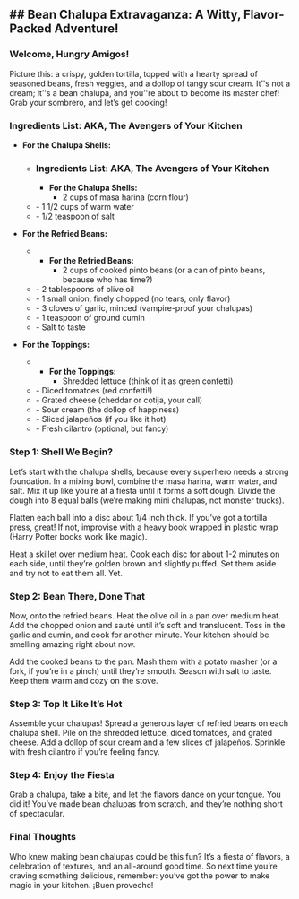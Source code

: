 <!DOCTYPE html>
<html>

<head>
  <meta charset="utf-8">
  <meta name="viewport" content="width=device-width, initial-scale=1.0">
  <title>Chalupa</title>
  <link rel="stylesheet" href="https://stackedit.io/style.css" />
</head>

<body class="stackedit">
  <div class="stackedit__html"><h2 id="bean-chalupa-extravaganza-a-witty-flavor-packed-adventure">## Bean Chalupa Extravaganza: A Witty, Flavor-Packed Adventure!</h2>
<h3 id="welcome-hungry-amigos">

### Welcome, Hungry Amigos!</h3>
<p>

Picture this: a crispy, golden tortilla, topped with a hearty spread of seasoned beans, fresh veggies, and a dollop of tangy sour cream. It’'s not a dream; it’'s a bean chalupa, and you’'re about to become its master chef! Grab your sombrero, and let’s get cooking!</p>
<h3 id="ingredients-list-aka-the-avengers-of-your-kitchen">Ingredients List: AKA, The Avengers of Your Kitchen</h3>
<ul>
<li>
<p><strong>For the Chalupa Shells:</strong></p>
<ul>
<li>

### Ingredients List: AKA, The Avengers of Your Kitchen

- **For the Chalupa Shells:**
  - 2 cups of masa harina (corn flour)</li>
<li>
  - 1 1/2 cups of warm water</li>
<li>
  - 1/2 teaspoon of salt</li>
</ul>
</li>
<li>
<p><strong>For the Refried Beans:</strong></p>
<ul>
<li>

- **For the Refried Beans:**
  - 2 cups of cooked pinto beans (or a can of pinto beans, because who has time?)</li>
<li>
  - 2 tablespoons of olive oil</li>
<li>
  - 1 small onion, finely chopped (no tears, only flavor)</li>
<li>
  - 3 cloves of garlic, minced (vampire-proof your chalupas)</li>
<li>
  - 1 teaspoon of ground cumin</li>
<li>
  - Salt to taste</li>
</ul>
</li>
<li>
<p><strong>For the Toppings:</strong></p>
<ul>
<li>

- **For the Toppings:**
  - Shredded lettuce (think of it as green confetti)</li>
<li>
  - Diced tomatoes (red confetti!)</li>
<li>
  - Grated cheese (cheddar or cotija, your call)</li>
<li>
  - Sour cream (the dollop of happiness)</li>
<li>
  - Sliced jalapeños (if you like it hot)</li>
<li>
  - Fresh cilantro (optional, but fancy)</li>
</ul>
</li>
</ul>
<h3 id="step-1-shell-we-begin">

### Step 1: Shell We Begin?</h3>
<p>

Let’s start with the chalupa shells, because every superhero needs a strong foundation. In a mixing bowl, combine the masa harina, warm water, and salt. Mix it up like you’re at a fiesta until it forms a soft dough. Divide the dough into 8 equal balls (we’re making mini chalupas, not monster trucks).</p>
<p>

Flatten each ball into a disc about 1/4 inch thick. If you’ve got a tortilla press, great! If not, improvise with a heavy book wrapped in plastic wrap (Harry Potter books work like magic).</p>
<p> 

Heat a skillet over medium heat. Cook each disc for about 1-2 minutes on each side, until they’re golden brown and slightly puffed. Set them aside and try not to eat them all. Yet.</p>
<h3 id="step-2-bean-there-done-that">

### Step 2: Bean There, Done That</h3>
<p>

Now, onto the refried beans. Heat the olive oil in a pan over medium heat. Add the chopped onion and sauté until it’s soft and translucent. Toss in the garlic and cumin, and cook for another minute. Your kitchen should be smelling amazing right about now.</p>
<p>

Add the cooked beans to the pan. Mash them with a potato masher (or a fork, if you’re in a pinch) until they’re smooth. Season with salt to taste. Keep them warm and cozy on the stove.</p>
<h3 id="step-3-top-it-like-it’s-hot">

### Step 3: Top It Like It’s Hot</h3>
<p>

Assemble your chalupas! Spread a generous layer of refried beans on each chalupa shell. Pile on the shredded lettuce, diced tomatoes, and grated cheese. Add a dollop of sour cream and a few slices of jalapeños. Sprinkle with fresh cilantro if you’re feeling fancy.</p>
<h3 id="step-4-enjoy-the-fiesta">

### Step 4: Enjoy the Fiesta</h3>
<p>

Grab a chalupa, take a bite, and let the flavors dance on your tongue. You did it! You’ve made bean chalupas from scratch, and they’re nothing short of spectacular.</p>
<h3 id="final-thoughts">

### Final Thoughts</h3>
<p>

Who knew making bean chalupas could be this fun? It’s a fiesta of flavors, a celebration of textures, and an all-around good time. So next time you’re craving something delicious, remember: you’ve got the power to make magic in your kitchen. ¡Buen provecho!</p>
</div>
</body>

</html>

<!--stackedit_data:
eyJoaXN0b3J5IjpbLTg4MjYyMzM3NCwtMjAzODc1MDc3Nl19
-->